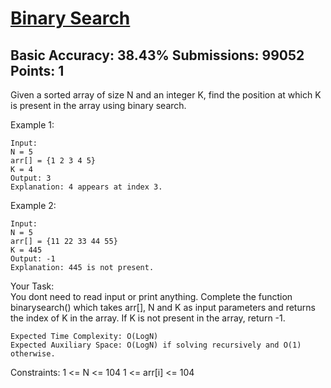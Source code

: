 # [Binary Search](https://practice.geeksforgeeks.org/problems/binary-search-1587115620/1)
## Basic Accuracy: 38.43% Submissions: 99052 Points: 1
Given a sorted array of size N and an integer K, find the position at which K is present in the array using binary search.


Example 1:
```
Input:
N = 5
arr[] = {1 2 3 4 5} 
K = 4
Output: 3
Explanation: 4 appears at index 3.
```

Example 2:
```
Input:
N = 5
arr[] = {11 22 33 44 55} 
K = 445
Output: -1
Explanation: 445 is not present.
```
Your Task:  
You dont need to read input or print anything. Complete the function binarysearch() which takes arr[], N and K as input parameters and returns the index of K in the array. If K is not present in the array, return -1.

```
Expected Time Complexity: O(LogN)
Expected Auxiliary Space: O(LogN) if solving recursively and O(1) otherwise.
```

Constraints:
1 <= N <= 104
1 <= arr[i] <= 104

